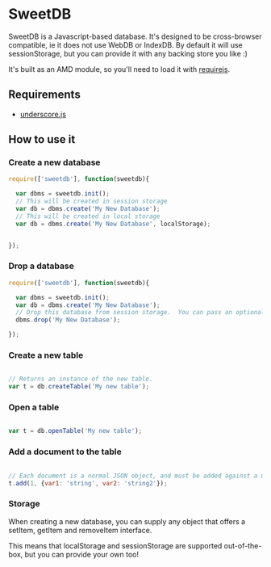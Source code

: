 # SweetDB

SweetDB is a Javascript-based database.  It's designed to be cross-browser compatible, ie it does not use WebDB or IndexDB.  By default it will use sessionStorage, but you can provide it with any backing store you like :)

It's built as an AMD module, so you'll need to load it with [requirejs](http://requirejs.org).

## Requirements

* [underscore.js](http://underscorejs.org)

## How to use it

### Create a new database

```javascript
require(['sweetdb'], function(sweetdb){

  var dbms = sweetdb.init();
  // This will be created in session storage
  var db = dbms.create('My New Database');
  // This will be created in local storage
  var db = dbms.create('My New Database', localStorage);


});
```

### Drop a database

```javascript
require(['sweetdb'], function(sweetdb){

  var dbms = sweetdb.init();
  var db = dbms.create('My New Database');
  // Drop this database from session storage.  You can pass an optional parameter if your DB is not in session storage.
  dbms.drop('My New Database');

});

```

### Create a new table

```javascript

// Returns an instance of the new table.
var t = db.createTable('My new table');

```

### Open a table

```javascript

var t = db.openTable('My new table');
```

### Add a document to the table

```javascript

// Each document is a normal JSON object, and must be added against a unique key.
t.add(1, {var1: 'string', var2: 'string2'});

```

### Storage

When creating a new database, you can supply any object that offers a setItem, getItem and removeItem interface.

This means that localStorage and sessionStorage are supported out-of-the-box, but you can provide your own too!